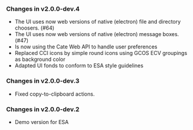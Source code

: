 ### Changes in v2.0.0-dev.4

* The UI uses now web versions of native (electron) file and directory choosers. (#64)
* The UI uses now web versions of native (electron) message boxes. (#47)
* Is now using the Cate Web API to handle user preferences
* Replaced CCI icons by simple round icons using GCOS ECV groupings as background color
* Adapted UI fonds to conform to ESA style guidelines

### Changes in v2.0.0-dev.3

* Fixed copy-to-clipboard actions.

### Changes in v2.0.0-dev.2

* Demo version for ESA
